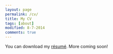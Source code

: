```yaml
---
layout: page
permalink: /cv/
title: My CV
tags: [about]
modified: 8-7-2014
comments: true
---
```


You can download my [résumé](https://www.dropbox.com/s/rw9xxsf5a0zv1jv/CV-PontTuset.pdf). More coming soon!
